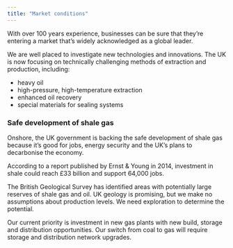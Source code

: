 ```yaml
---
title: "Market conditions"
---
```

With over 100 years experience, businesses can be sure that they’re entering a market that’s widely acknowledged as a global leader.

We are well placed to investigate new technologies and innovations. The UK is now focusing on technically challenging methods of extraction and production, including:

- heavy oil
- high-pressure, high-temperature extraction
- enhanced oil recovery
- special materials for sealing systems

### Safe development of shale gas

Onshore, the UK government is backing the safe development of shale gas because it’s good for jobs, energy security and the UK’s plans to decarbonise the economy. 

According to a report published by Ernst & Young in 2014, investment in shale could reach £33 billion and support 64,000 jobs.

The British Geological Survey has  identified areas with potentially large reserves of shale gas and oil. UK geology is promising, but we make no assumptions about production levels. We need exploration to determine the potential.
 
Our current priority is investment in new gas plants with new build, storage and distribution opportunities. Our switch from coal to gas will require storage and distribution network upgrades.
